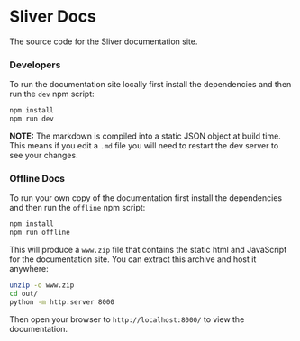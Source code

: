 # Sliver Docs

The source code for the Sliver documentation site.

### Developers

To run the documentation site locally first install the dependencies and then run the `dev` npm script:

```bash
npm install
npm run dev
```

**NOTE:** The markdown is compiled into a static JSON object at build time. This means if you edit a `.md` file you will need to restart the dev server to see your changes.

### Offline Docs

To run your own copy of the documentation first install the dependencies and then run the `offline` npm script:

```bash
npm install
npm run offline
```

This will produce a `www.zip` file that contains the static html and JavaScript for the documentation site. You can extract this archive and host it anywhere:

```bash
unzip -o www.zip
cd out/
python -m http.server 8000
```

Then open your browser to `http://localhost:8000/` to view the documentation.
